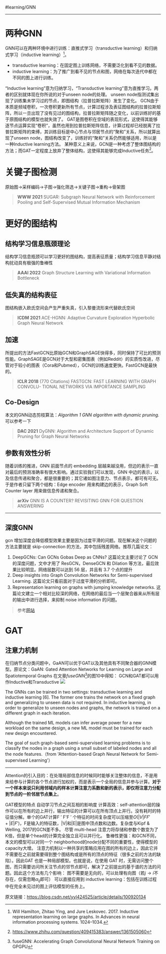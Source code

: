 #learning/GNN 

---
# 两种GNN
GNN可以在两种环境中进行训练：直推式学习（transductive learning）和归纳式学习（inductive learning）[^1]。
- transductive learning：在固定图上训练网络，不需要泛化到看不见的数据。
- inductive learning：为了推广到看不见的节点和图，网络在每次迭代中都在不同的图上进行训练。


[^1]:Will Hamilton, Zhitao Ying, and Jure Leskovec. 2017. Inductive representation learning on large graphs. In Advances in neural information processing systems. 1024–1034.

“Inductive learning”意为归纳学习，“Transductive learning”意为直推学习。两者的区别就体现在你所说的对于unseen node的处理。
unseen node指测试集出现了训练集未学习过的节点，即图结构（拉普拉斯矩阵）发生了变化。
GCN由于本质是频域卷积，一次卷积更新所有节点，计算过程涉及表征图结构的拉普拉斯矩阵，所以一旦出现了没有见过的图结构，拉普拉斯矩阵随之变化，以前训练好的基于原图结构的模型也就失效了。
GAT是图卷积在空域的表现形式，这使得其能够逐节点运算实现“卷积”，虽然也用到拉普拉斯矩阵信息，计算过程却已经脱离了拉普拉斯矩阵的束缚，其训练目标是中心节点与邻居节点的“聚和”关系，所以就算出现了unseen node，图结构改变了，训练好的“聚和”关系仍然能够适用，所以是一种Inductive learning方法。
某种意义上来说，GCN是一种考虑了整体图结构的方法；而GAT一定程度上放弃了整体结构，这使得其能够完成Inductive任务[^2]。 

[^2]: https://www.zhihu.com/question/409415383/answer/1361505060  

# 关键子图检测
原始图→采样编码→子图→强化筛选→关键子图→重构→骨架图

>**WWW 2021**
>SUGAR: Subgraph Neural Network with Reinforcement Pooling and Self-Supervised Mutual Information Mechanism

# 更好的图结构
## 结构学习信息瓶颈理论
结构学习信息瓶颈可以学习更好的图结构，提高表征质量；结构学习信息平静对结构扰动具有极强的鲁棒性
>**AAAI 2022**
>Graph Structure Learning with Variational Information Bottleneck

## 低失真的结构表征
图结构嵌入欧氏空间会产生严重失真，引入黎曼流形来代替欧氏空间
>**ICDM 2021**
>ACE-HGNN: Adaptive Curvature Exploration Hyperbolic Graph Neural Network

## 加速
所提出的方法FastGCN比原始GCN和GraphSAGE快得多，同时保持了可比的预测性能。GraphSAGE是GCN对于大型和密集图表（例如Reddit）的实质性改进，尽管对于较小的图表（Cora和Pubmed），GCN的训练速度更快。FastGCN是最快的。
>**ICLR 2018** (770 Citations)
>FASTGCN: FAST LEARNING WITH GRAPH CONVOLU- TIONAL NETWORKS VIA IMPORTANCE SAMPLING

## Co-Design
本文的GNN动态剪枝算法：*Algorithm 1 GNN algorithm with dynamic pruning.* 可以参考一下
>**DAC 2021**
>DyGNN: Algorithm and Architecture Support of Dynamic Pruning for Graph Neural Networks

## 参数有效性分析
随着训练的推进，GNN 前面节点的 embedding 层越来越没用，但边的表示一直对最后的预测准确率有很大影响。通过实验我们可以发现，GNN 中边的表示，以及信息传递和聚合，都是很重要的；其它诸如图注意力、节点表示，都可有可无。于是作者只留下两个结构：Edge encoder 用来构建边的表示，Graph Soft Counter layer 用来做信息传递和聚合。
>**arXiv**
>GNN IS A COUNTER? REVISITING GNN FOR QUESTION ANSWERING

---

## 深度GNN
gcn 增加深度会降低模型效果主要是因为过度平滑的问题。现在解决这个问题的方法主要就是 skip-connection 的方法，其中包括残差网络。推荐几篇论文：
1. DeepGCNs: Can GCNs Gobas Deep as CNNs? 这篇论文主要讨论了 GCN 的深度问题，文中才用了 ResGCN，DenseGCN 和 Dilation 等方法，最后效果比较明显。网络层数可以达到 56 层，并且有 3.7 个点的提升
2. Deep insights into Graph Convolution Networks for Semi-supervised Learning. 这篇论文只看前面对于过度平滑的分析即可。
3. Representation learning on graphs with jumping knowledge networks. 这篇论文建立一个相对比较深的网络，在网络的最后当一个层聚合器来从所有层的输出中进行选择，来抑制 noise information 的问题。

> 参考[网站](https://www.codetd.com/article/11303197)

# GAT
## 注意力机制
在归纳节点分类问题中，GaAN可以优于GAT以及其他具有不同聚合器的GNN模型。原论文：GaAN: Gated Attention Networks for Learning on Large and Spatiotemporal Graphs
在文章*fuseGNN*[^3]的图10中得知：
GCN和GAT都可以用作Inductive和Transductive
![](https://zjpimage.oss-cn-qingdao.aliyuncs.com/GCN%E5%92%8CGAT%E9%83%BD%E5%8F%AF%E4%BB%A5%E7%94%A8%E4%BD%9CInductive%E5%92%8CTransductive.png)

[^3]:fuseGNN: Accelerating Graph Convolutional Neural Network Training on GPGPU




The GNNs can be trained in two settings: transductive learning and inductive learning [6]. The former one trains the network on a fixed graph and generalizing to unseen data is not required. In inductive learning, in order to generalize to unseen nodes and graphs, the network is trained on a different graph in each iteration.

Although the trained ML models can infer average power for a new workload on the same design, a new ML model must be trained for each new design encountered.

The goal of such graph-based semi-supervised learning problems is to classify the nodes in a graph using a small subset of labeled nodes and all the node features.（from 'Attention-based Graph Neural Network for Semi-supervised Learning'）

---

Attention的引入目的：在处理局部信息的时候同时能够关注整体的信息，不是用来给参与计算的各个节点进行加权的，而是表示一个全局的信息并参与计算。**对于一个样本来说只利用邻域内的样本计算注意力系数和新的表示，即仅将注意力分配到节点的一阶邻居节点集上**。


GAT模型的特点
自动学习节点之间互相的影响度
计算高效：self-attention层的操作可以在所有的边上并行，输出特征的计算可以在所有顶点上并行。没有耗时的特征值分解。单个的GAT计算F ′ F'F 
′
 个特征的时间复杂度可以压缩至$O(|V|FF'+|E|F')$，F是输入的特征数，|V|和|E|是图中顶点数和边数。复杂度与Kipf & Welling, 2017的GCN差不多。
尽管 multi-head 注意力将存储和参数个数变为了K倍，但是单个head的计算完全独立且可以并行化。
鲁棒性更强：和GCN不同，本文的模型可以对同一个 neighborhood的node分配不同的重要性，使得模型的capacity大增。
注意力机制以一种共享的策略应用在图的所有的边上，因此它并不需要在之前就需要得到整个图结构或是所有的顶点的特征（很多之前的方法的缺陷）。因此GAT 也是一种局部模型。也就是说，在使用 GAT 时，无需访问整个图，而只需要访问所关注节点的邻节点即可，解决了之前提出的基于谱的方法的问题。因此这个方法有几个影响：
图不需要是无向的，可以处理有向图（若$j\to i$不存在，仅需忽略$\alpha_{ij}$即可）
可以直接应用到 inductive learning：包括在训练过程中在完全未见过的图上评估模型的任务上。

原文链接：https://blog.csdn.net/yyl424525/article/details/100920134

